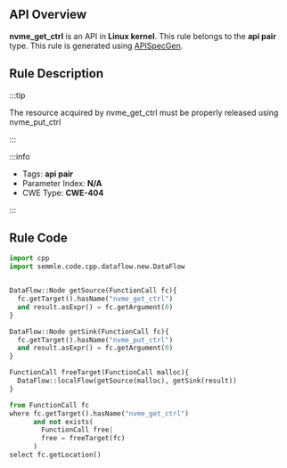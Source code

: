 ---
---


## API Overview
**nvme_get_ctrl** is an API in **Linux kernel**. This rule belongs to the **api pair** type. This rule is generated using [APISpecGen](../../tools/APISpecGen).
## Rule Description

:::tip

The resource acquired by nvme_get_ctrl must be properly released using nvme_put_ctrl

:::

:::info

- Tags: **api pair**
- Parameter Index: **N/A**
- CWE Type: **CWE-404**

:::

## Rule Code
```python
import cpp
import semmle.code.cpp.dataflow.new.DataFlow


DataFlow::Node getSource(FunctionCall fc){
  fc.getTarget().hasName("nvme_get_ctrl")
  and result.asExpr() = fc.getArgument(0)
}

DataFlow::Node getSink(FunctionCall fc){
  fc.getTarget().hasName("nvme_put_ctrl")
  and result.asExpr() = fc.getArgument(0)
}

FunctionCall freeTarget(FunctionCall malloc){
  DataFlow::localFlow(getSource(malloc), getSink(result))
}

from FunctionCall fc
where fc.getTarget().hasName("nvme_get_ctrl")
      and not exists(
        FunctionCall free| 
        free = freeTarget(fc)
      )
select fc.getLocation()

    
```